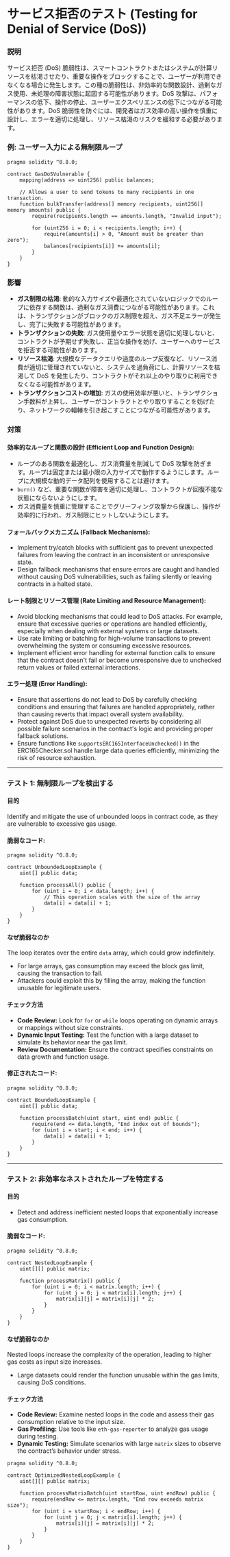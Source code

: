 # サービス拒否のテスト (Testing for Denial of Service (DoS))


### **説明**

サービス拒否 (DoS) 脆弱性は、スマートコントラクトまたはシステムが計算リソースを枯渇させたり、重要な操作をブロックすることで、ユーザーが利用できなくなる場合に発生します。この種の脆弱性は、非効率的な関数設計、過剰なガス使用、未処理の障害状態に起因する可能性があります。DoS 攻撃は、パフォーマンスの低下、操作の停止、ユーザーエクスペリエンスの低下につながる可能性があります。DoS 脆弱性を防ぐには、開発者はガス効率の高い操作を慎重に設計し、エラーを適切に処理し、リソース枯渇のリスクを緩和する必要があります。

### **例: ユーザー入力による無制限ループ**

```solidity
pragma solidity ^0.8.0;

contract GasDoSVulnerable {
    mapping(address => uint256) public balances;

    // Allows a user to send tokens to many recipients in one transaction.
    function bulkTransfer(address[] memory recipients, uint256[] memory amounts) public {
        require(recipients.length == amounts.length, "Invalid input");

        for (uint256 i = 0; i < recipients.length; i++) {
            require(amounts[i] > 0, "Amount must be greater than zero");
            balances[recipients[i]] += amounts[i];
        }
    }
}
```
### **影響**

- **ガス制限の枯渇**: 動的な入力サイズや最適化されていないロジックでのループに依存する関数は、過剰なガス消費につながる可能性があります。これは、トランザクションがブロックのガス制限を超え、ガス不足エラーが発生し、完了に失敗する可能性があります。
- **トランザクションの失敗**: ガス使用量やエラー状態を適切に処理しないと、コントラクトが予期せず失敗し、正当な操作を妨げ、ユーザーへのサービスを拒否する可能性があります。
- **リソース枯渇**: 大規模なデータクエリや過度のループ反復など、リソース消費が適切に管理されていないと、システムを過負荷にし、計算リソースを枯渇して DoS を発生したり、コントラクトがそれ以上のやり取りに利用できなくなる可能性があります。
- **トランザクションコストの増加**: ガスの使用効率が悪いと、トランザクション手数料が上昇し、ユーザーがコントラクトとやり取りすることを妨げたり、ネットワークの輻輳を引き起こすことにつながる可能性があります。

### **対策**

#### 効率的なループと関数の設計 (Efficient Loop and Function Design):

- ループのある関数を最適化し、ガス消費量を削減して DoS 攻撃を防ぎます。ループは固定または最小限の入力サイズで動作するようにします。ループに大規模な動的データ配列を使用することは避けます。
- `burn()` など、重要な関数が障害を適切に処理し、コントラクトが回復不能な状態にならないようにします。
- ガス消費量を慎重に管理することでグリーフィング攻撃から保護し、操作が効率的に行われ、ガス制限にヒットしないようにします。

#### フォールバックメカニズム (Fallback Mechanisms):

- Implement try/catch blocks with sufficient gas to prevent unexpected failures from leaving the contract in an inconsistent or unresponsive state.
- Design fallback mechanisms that ensure errors are caught and handled without causing DoS vulnerabilities, such as failing silently or leaving contracts in a halted state.

#### レート制限とリソース管理 (Rate Limiting and Resource Management):

- Avoid blocking mechanisms that could lead to DoS attacks. For example, ensure that excessive queries or operations are handled efficiently, especially when dealing with external systems or large datasets.
- Use rate limiting or batching for high-volume transactions to prevent overwhelming the system or consuming excessive resources.
- Implement efficient error handling for external function calls to ensure that the contract doesn't fail or become unresponsive due to unchecked return values or failed external interactions.

#### エラー処理 (Error Handling):

- Ensure that assertions do not lead to DoS by carefully checking conditions and ensuring that failures are handled appropriately, rather than causing reverts that impact overall system availability.
- Protect against DoS due to unexpected reverts by considering all possible failure scenarios in the contract's logic and providing proper fallback solutions.
- Ensure functions like `supportsERC165InterfaceUnchecked()` in the ERC165Checker.sol handle large data queries efficiently, minimizing the risk of resource exhaustion.

---


### **テスト 1: 無制限ループを検出する**

#### **目的**
Identify and mitigate the use of unbounded loops in contract code, as they are vulnerable to excessive gas usage.  

#### 脆弱なコード:
```solidity
pragma solidity ^0.8.0;

contract UnboundedLoopExample {
    uint[] public data;

    function processAll() public {
        for (uint i = 0; i < data.length; i++) {
            // This operation scales with the size of the array
            data[i] = data[i] + 1;
        }
    }
}
```

#### **なぜ脆弱なのか**

The loop iterates over the entire `data` array, which could grow indefinitely.  
- For large arrays, gas consumption may exceed the block gas limit, causing the transaction to fail.  
- Attackers could exploit this by filling the array, making the function unusable for legitimate users.  

#### **チェック方法**
- **Code Review:** Look for `for` or `while` loops operating on dynamic arrays or mappings without size constraints.  
- **Dynamic Input Testing:** Test the function with a large dataset to simulate its behavior near the gas limit.  
- **Review Documentation:** Ensure the contract specifies constraints on data growth and function usage.  


#### 修正されたコード:

```solidity
pragma solidity ^0.8.0;

contract BoundedLoopExample {
    uint[] public data;

    function processBatch(uint start, uint end) public {
        require(end <= data.length, "End index out of bounds");
        for (uint i = start; i < end; i++) {
            data[i] = data[i] + 1;
        }
    }
}
```

---

### **テスト 2: 非効率なネストされたループを特定する**

#### **目的**
- Detect and address inefficient nested loops that exponentially increase gas consumption.


#### 脆弱なコード:

```solidity
pragma solidity ^0.8.0;

contract NestedLoopExample {
    uint[][] public matrix;

    function processMatrix() public {
        for (uint i = 0; i < matrix.length; i++) {
            for (uint j = 0; j < matrix[i].length; j++) {
                matrix[i][j] = matrix[i][j] * 2;
            }
        }
    }
}
```

#### **なぜ脆弱なのか**

Nested loops increase the complexity of the operation, leading to higher gas costs as input size increases.  
- Large datasets could render the function unusable within the gas limits, causing DoS conditions.  

#### **チェック方法**
- **Code Review:** Examine nested loops in the code and assess their gas consumption relative to the input size.  
- **Gas Profiling:** Use tools like `eth-gas-reporter` to analyze gas usage during testing.  
- **Dynamic Testing:** Simulate scenarios with large `matrix` sizes to observe the contract’s behavior under stress.  

```solidity
pragma solidity ^0.8.0;

contract OptimizedNestedLoopExample {
    uint[][] public matrix;

    function processMatrixBatch(uint startRow, uint endRow) public {
        require(endRow <= matrix.length, "End row exceeds matrix size");
        for (uint i = startRow; i < endRow; i++) {
            for (uint j = 0; j < matrix[i].length; j++) {
                matrix[i][j] = matrix[i][j] * 2;
            }
        }
    }
}
```
